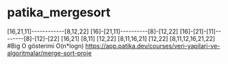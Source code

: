 # patika_mergesort
[16,21,11]------------[8,12,22]
[16]-[21,11]----------[8]-[12,22]
[16]-[21]-[11]--------[8]-[12]-[22]
[16,21]      [8,11]     [12,22]
[8,11,16,21]            [12,22]
[8,11,12,16,21,22]
#Big O gösterimi
O(n*logn)
https://app.patika.dev/courses/veri-yapilari-ve-algoritmalar/merge-sort-proje
